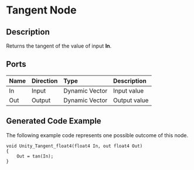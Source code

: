 # Tangent Node

## Description

Returns the tangent of the value of input **In**.

## Ports

| Name        | Direction           | Type  | Description |
|:------------ |:-------------|:-----|:---|
| In      | Input | Dynamic Vector | Input value |
| Out | Output      |    Dynamic Vector | Output value |

## Generated Code Example

The following example code represents one possible outcome of this node.

```
void Unity_Tangent_float4(float4 In, out float4 Out)
{
    Out = tan(In);
}
```
